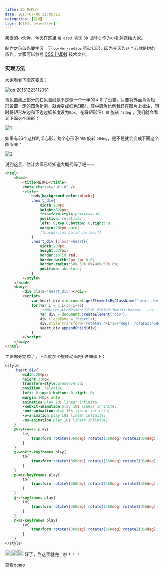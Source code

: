 ```yaml
---
title: 3D 旋转心
date: 2017-07-06 11:05:12
categories: [前端]
tags: [CSS3, animation]
---
```


亲爱的小伙伴，今天在这里 `用 css3 实现 3D 旋转心` 作为小礼物送给大家。

制作之前首先要学习一下 `border-radius` 基础知识，因为今天的这个心就是她的杰作。大家可以参考 [CSS | MDN](https://developer.mozilla.org/en-US/docs/Web/CSS/border-radius) 技术文档。
### 实现方法

大家看看下面这张图：

![qq 20151223112051](https://cloud.githubusercontent.com/assets/9649921/11970598/cc5bf296-a968-11e5-88c6-969b01eacbdf.png)

青色直线上部分的红色弧线是不是像一个一半的 `❤` 呢？没错，只要将外面黄色矩形设置一定的圆角比例，就会变成红色矩形，其中圆角比例我已在图片上标注，同时将矩形左边和下边边框长度设为`0px`，在将矩形沿`Z 轴` 旋转 `45deg` ，我们就会看到下面这个图形：

![1](https://cloud.githubusercontent.com/assets/9649921/11970674/3fd95cda-a96a-11e5-87f5-872123ebf998.png)

如果有36个这样的半心形，每个心形沿 `Y轴` 旋转 `10deg`，是不是就会变成下面这个图形呢？

![2](https://cloud.githubusercontent.com/assets/9649921/11970716/e43be77a-a96a-11e5-976f-32b2c4c3fea6.png)

说到这里，估计大家已经知道大概代码了吧~~~

``` html
<html>
    <head>
        <title>旋转心</title>
        <meta charset="utf-8" />
        <style>
            body{background-color:black;}
            .heart_div{
                width:200px;
                height:320px;
                transform-style:preserve-3d;
                position: relative;
                left: 0;top:0;bottom: 0;right: 0;
                margin:200px auto;
                /*border:1px solid yellow;*/
            }
            .heart_div [class^=heart]{
                width:200px;
                height:320px;
                border:solid red;
                border-width:2px 2px 0 0;
                border-radius:50% 50% 0%/40% 50% 0%;
                position: absolute;
            }
        </style>
    </head>
    <body>  
        <div class="heart_div"></div>
        <script>
            var heart_div = document.getElementsByClassName("heart_div")[0];
            for(var i = 1;i<37;i++){
                /*给heart_div添加36个子元素 且类名为 heart1 heart2 ...*/
                var div = document.createElement("div");
                div.className = "heart"+i;
                div.style.transform="rotateY("+i*10+"deg)  rotateZ(45deg) translateX(60px)";
                heart_div.appendChild(div);
            }           
        </script>
    </body>
</html>
```

主要部分完成了，下面就加个旋转动画吧! 详细如下：

``` css
<style>
    .heart_div{
        width:200px;
        height:320px;
        transform-style:preserve-3d;
        position: relative;
        left: 0;top:0;bottom: 0;right: 0;
        margin:200px auto;
        animation:play 10s linear infinite;
        -webkit-animation:play 10s linear infinite;
        -moz-animation:play 10s linear infinite;
        -o-animation:play 10s linear infinite;
        -ms-animation:play 10s linear infinite;
    }
    @keyframes play{
        to{
            transform:rotateY(360deg) rotateX(360deg) rotateZ(360deg);
        }
    }
    @-webkit-keyframes play{
        to{
            transform:rotateY(360deg) rotateX(360deg) rotateZ(360deg);
        }
    }
    @-moz-keyframes play{
        to{
            transform:rotateY(360deg) rotateX(360deg) rotateZ(360deg);
        }
    }
    @-o-keyframes play{
        to{
            transform:rotateY(360deg) rotateX(360deg) rotateZ(360deg);
        }
    }
    @-ms-keyframes play{
        to{
            transform:rotateY(360deg) rotateX(360deg) rotateZ(360deg);
        }
    }
</style>
```
<p><img class="emoji" alt=":bowtie:" src="https://assets-cdn.github.com/images/icons/emoji/bowtie.png" height="20" width="20" /><img class="emoji" alt=":bowtie:" src="https://assets-cdn.github.com/images/icons/emoji/bowtie.png" height="20" width="20"><img class="emoji" alt=":bowtie:" src="https://assets-cdn.github.com/images/icons/emoji/bowtie.png" height="20" width="20">  好了，到这里就完工啦！！！</p>

[查看demo](http://yixunfe.github.io/blog/demo/43/demo.html)
